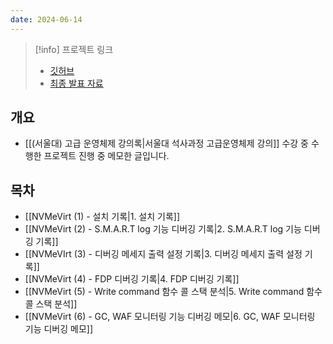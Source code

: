 ```yaml
---
date: 2024-06-14
---
```

> [!info] 프로젝트 링크
> - [깃허브](https://github.com/aos24s-cse-snu-ac-kr)
> - [최종 발표 자료](https://1drv.ms/b/s!AnQMW732rqISg-lx8ilheP7CS42Ibg?e=HcJEc1)

## 개요

- [[(서울대) 고급 운영체제 강의록|서울대 석사과정 고급운영체제 강의]] 수강 중 수행한 프로젝트 진행 중 메모한 글입니다.

## 목차

- [[NVMeVirt (1) - 설치 기록|1. 설치 기록]]
- [[NVMeVirt (2) - S.M.A.R.T log 기능 디버깅 기록|2. S.M.A.R.T log 기능 디버깅 기록]]
- [[NVMeVIrt (3) - 디버깅 메세지 출력 설정 기록|3. 디버깅 메세지 출력 설정 기록]]
- [[NVMeVirt (4) - FDP 디버깅 기록|4. FDP 디버깅 기록]]
- [[NVMeVirt (5) - Write command 함수 콜 스택 분석|5. Write command 함수 콜 스택 분석]]
- [[NVMeVirt (6) - GC, WAF 모니터링 기능 디버깅 메모|6. GC, WAF 모니터링 기능 디버깅 메모]]